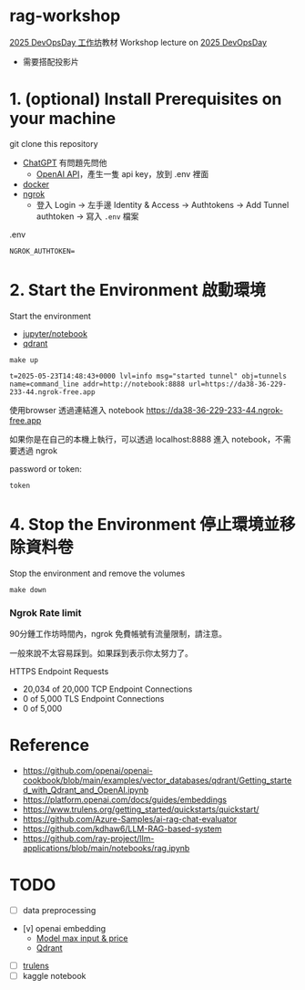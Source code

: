 # rag-workshop

[2025 DevOpsDay 工作坊](https://devopsdays.tw/2025/workshop-page/3788)教材
Workshop lecture on [2025 DevOpsDay](https://devopsdays.tw/2025/workshop-page/3788)
- 需要搭配投影片

# 1. (optional) Install Prerequisites on your machine

git clone this repository

- [ChatGPT](https://chatgpt.com/) 有問題先問他
  - [OpenAI API](https://platform.openai.com/settings/organization/api-keys)，產生一隻 api key，放到 .env 裡面
- [docker](https://docs.docker.com/engine/install/)
- [ngrok](https://dashboard.ngrok.com/login)
  - 登入 Login -> 左手邊 Identity & Access -> Authtokens -> Add Tunnel authtoken -> 寫入 `.env` 檔案

.env
```
NGROK_AUTHTOKEN=
```
# 2. Start the Environment 啟動環境

Start the environment
- [jupyter/notebook](https://jupyter-docker-stacks.readthedocs.io/en/latest/)
- [qdrant](https://qdrant.tech/documentation/)

```
make up

t=2025-05-23T14:48:43+0000 lvl=info msg="started tunnel" obj=tunnels name=command_line addr=http://notebook:8888 url=https://da38-36-229-233-44.ngrok-free.app
```

使用browser 透過連結進入 notebook
https://da38-36-229-233-44.ngrok-free.app 

如果你是在自己的本機上執行，可以透過 localhost:8888 進入 notebook，不需要透過 ngrok

password or token:
```
token
```

# 4. Stop the Environment 停止環境並移除資料卷

Stop the environment and remove the volumes

```
make down
```

### Ngrok Rate limit

90分鍾工作坊時間內，ngrok 免費帳號有流量限制，請注意。

一般來說不太容易踩到。如果踩到表示你太努力了。

HTTPS Endpoint Requests
- 20,034 of 20,000
TCP Endpoint Connections
- 0 of 5,000
TLS Endpoint Connections
- 0 of 5,000

# Reference

- https://github.com/openai/openai-cookbook/blob/main/examples/vector_databases/qdrant/Getting_started_with_Qdrant_and_OpenAI.ipynb
- https://platform.openai.com/docs/guides/embeddings
- https://www.trulens.org/getting_started/quickstarts/quickstart/
- https://github.com/Azure-Samples/ai-rag-chat-evaluator
- https://github.com/kdhaw6/LLM-RAG-based-system
- https://github.com/ray-project/llm-applications/blob/main/notebooks/rag.ipynb

# TODO

- [ ] data preprocessing
- [v] openai embedding
  - [Model max input & price](https://platform.openai.com/docs/guides/embeddings?lang=python#embedding-models)
  - [Qdrant](https://qdrant.tech/documentation/embeddings/openai/)
- [ ] [trulens](https://www.trulens.org/getting_started/quickstarts/quickstart/#get-data)
- [ ] kaggle notebook
